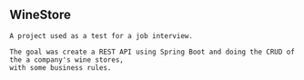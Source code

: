 ## WineStore
    A project used as a test for a job interview.

    The goal was create a REST API using Spring Boot and doing the CRUD of the a company's wine stores, 
    with some business rules.

